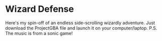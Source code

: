 # Wizard Defense
Here's my spin-off of an endless side-scrolling wizardly adventure.
Just download the ProjectGBA file and launch it on your computer/laptop.
P.S. The music is from a sonic game!
